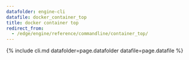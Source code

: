 ```yaml
---
datafolder: engine-cli
datafile: docker_container_top
title: docker container top
redirect_from:
  - /edge/engine/reference/commandline/container_top/
---
```

<!--
This page is automatically generated from Docker's source code. If you want to
suggest a change to the text that appears here, open a ticket or pull request
in the source repository on GitHub:

https://github.com/docker/cli
-->

{% include cli.md datafolder=page.datafolder datafile=page.datafile %}
